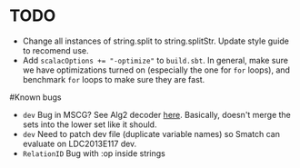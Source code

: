 TODO
====

 - Change all instances of string.split to string.splitStr.  Update style guide to recomend use.
 - Add `scalacOptions += "-optimize"` to `build.sbt`.  In general, make sure we have optimizations turned on (especially the one for `for` loops), and benchmark `for` loops to make sure they are fast.

#Known bugs

 - `dev` Bug in MSCG? See Alg2 decoder [here](https://github.com/jflanigan/jamr-internal/blob/10360b0ca055087605375e3c450471c1d273780f/src/GraphDecoder/Alg2.scala#L116).  Basically, doesn't merge the sets into the lower set like it should.
 - `dev` Need to patch dev file (duplicate variable names) so Smatch can evaluate on LDC2013E117 dev.
 - `RelationID` Bug with :op inside strings


